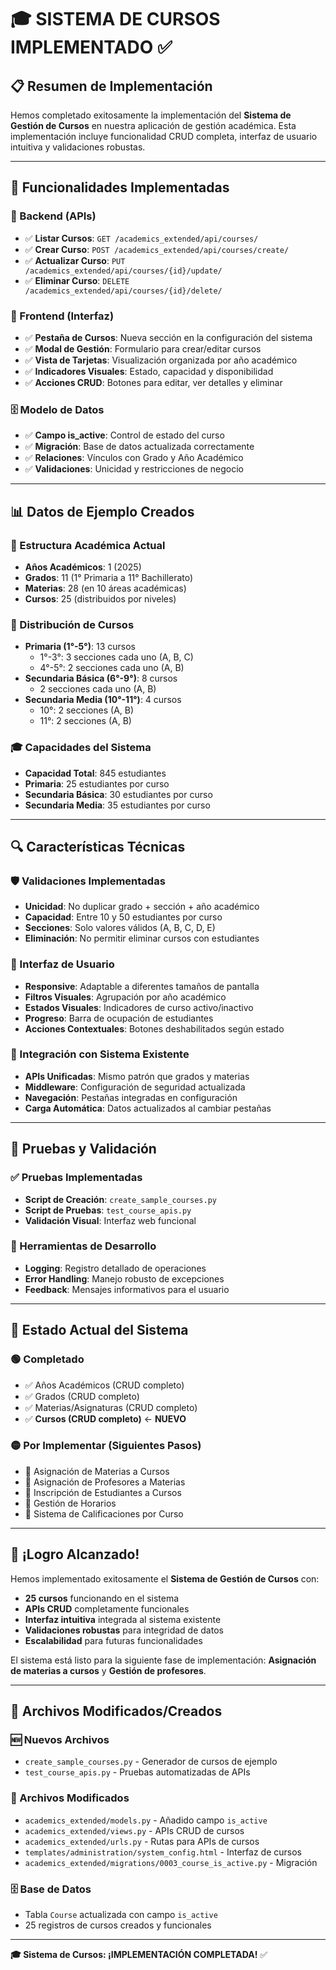 # 🎓 SISTEMA DE CURSOS IMPLEMENTADO ✅

## 📋 Resumen de Implementación

Hemos completado exitosamente la implementación del **Sistema de Gestión de Cursos** en nuestra aplicación de gestión académica. Esta implementación incluye funcionalidad CRUD completa, interfaz de usuario intuitiva y validaciones robustas.

---

## 🚀 Funcionalidades Implementadas

### 🔧 Backend (APIs)
- ✅ **Listar Cursos**: `GET /academics_extended/api/courses/`
- ✅ **Crear Curso**: `POST /academics_extended/api/courses/create/`
- ✅ **Actualizar Curso**: `PUT /academics_extended/api/courses/{id}/update/`
- ✅ **Eliminar Curso**: `DELETE /academics_extended/api/courses/{id}/delete/`

### 🎨 Frontend (Interfaz)
- ✅ **Pestaña de Cursos**: Nueva sección en la configuración del sistema
- ✅ **Modal de Gestión**: Formulario para crear/editar cursos
- ✅ **Vista de Tarjetas**: Visualización organizada por año académico
- ✅ **Indicadores Visuales**: Estado, capacidad y disponibilidad
- ✅ **Acciones CRUD**: Botones para editar, ver detalles y eliminar

### 🗄️ Modelo de Datos
- ✅ **Campo is_active**: Control de estado del curso
- ✅ **Migración**: Base de datos actualizada correctamente
- ✅ **Relaciones**: Vínculos con Grado y Año Académico
- ✅ **Validaciones**: Unicidad y restricciones de negocio

---

## 📊 Datos de Ejemplo Creados

### 🏫 Estructura Académica Actual
- **Años Académicos**: 1 (2025)
- **Grados**: 11 (1° Primaria a 11° Bachillerato)
- **Materias**: 28 (en 10 áreas académicas)
- **Cursos**: 25 (distribuidos por niveles)

### 🎯 Distribución de Cursos
- **Primaria (1°-5°)**: 13 cursos
  - 1°-3°: 3 secciones cada uno (A, B, C)
  - 4°-5°: 2 secciones cada uno (A, B)
- **Secundaria Básica (6°-9°)**: 8 cursos
  - 2 secciones cada uno (A, B)
- **Secundaria Media (10°-11°)**: 4 cursos
  - 10°: 2 secciones (A, B)
  - 11°: 2 secciones (A, B)

### 🎓 Capacidades del Sistema
- **Capacidad Total**: 845 estudiantes
- **Primaria**: 25 estudiantes por curso
- **Secundaria Básica**: 30 estudiantes por curso
- **Secundaria Media**: 35 estudiantes por curso

---

## 🔍 Características Técnicas

### 🛡️ Validaciones Implementadas
- **Unicidad**: No duplicar grado + sección + año académico
- **Capacidad**: Entre 10 y 50 estudiantes por curso
- **Secciones**: Solo valores válidos (A, B, C, D, E)
- **Eliminación**: No permitir eliminar cursos con estudiantes

### 🎨 Interfaz de Usuario
- **Responsive**: Adaptable a diferentes tamaños de pantalla
- **Filtros Visuales**: Agrupación por año académico
- **Estados Visuales**: Indicadores de curso activo/inactivo
- **Progreso**: Barra de ocupación de estudiantes
- **Acciones Contextuales**: Botones deshabilitados según estado

### 🔄 Integración con Sistema Existente
- **APIs Unificadas**: Mismo patrón que grados y materias
- **Middleware**: Configuración de seguridad actualizada
- **Navegación**: Pestañas integradas en configuración
- **Carga Automática**: Datos actualizados al cambiar pestañas

---

## 🧪 Pruebas y Validación

### ✅ Pruebas Implementadas
- **Script de Creación**: `create_sample_courses.py`
- **Script de Pruebas**: `test_course_apis.py`
- **Validación Visual**: Interfaz web funcional

### 🔧 Herramientas de Desarrollo
- **Logging**: Registro detallado de operaciones
- **Error Handling**: Manejo robusto de excepciones
- **Feedback**: Mensajes informativos para el usuario

---

## 🎯 Estado Actual del Sistema

### 🟢 Completado
- ✅ Años Académicos (CRUD completo)
- ✅ Grados (CRUD completo)  
- ✅ Materias/Asignaturas (CRUD completo)
- ✅ **Cursos (CRUD completo)** ← **NUEVO**

### 🟡 Por Implementar (Siguientes Pasos)
- 🔄 Asignación de Materias a Cursos
- 🔄 Asignación de Profesores a Materias
- 🔄 Inscripción de Estudiantes a Cursos
- 🔄 Gestión de Horarios
- 🔄 Sistema de Calificaciones por Curso

---

## 🎉 ¡Logro Alcanzado!

Hemos implementado exitosamente el **Sistema de Gestión de Cursos** con:

- **25 cursos** funcionando en el sistema
- **APIs CRUD** completamente funcionales
- **Interfaz intuitiva** integrada al sistema existente
- **Validaciones robustas** para integridad de datos
- **Escalabilidad** para futuras funcionalidades

El sistema está listo para la siguiente fase de implementación: **Asignación de materias a cursos** y **Gestión de profesores**.

---

## 📂 Archivos Modificados/Creados

### 🆕 Nuevos Archivos
- `create_sample_courses.py` - Generador de cursos de ejemplo
- `test_course_apis.py` - Pruebas automatizadas de APIs

### 📝 Archivos Modificados
- `academics_extended/models.py` - Añadido campo `is_active`
- `academics_extended/views.py` - APIs CRUD de cursos
- `academics_extended/urls.py` - Rutas para APIs de cursos
- `templates/administration/system_config.html` - Interfaz de cursos
- `academics_extended/migrations/0003_course_is_active.py` - Migración

### 🗄️ Base de Datos
- Tabla `Course` actualizada con campo `is_active`
- 25 registros de cursos creados y funcionales

---

**🎓 Sistema de Cursos: ¡IMPLEMENTACIÓN COMPLETADA!** ✅